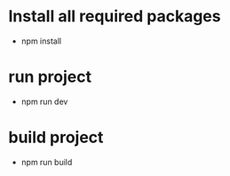 # Install all required packages

- npm install 

# run project

- npm run dev

# build project

- npm run build